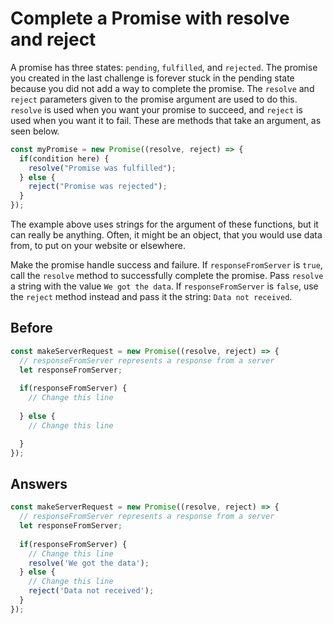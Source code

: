 # Complete a Promise with resolve and reject
A promise has three states: `pending`, `fulfilled`, and `rejected`. 
The promise you created in the last challenge is forever stuck in the pending state because you did not add a way to complete the promise. 
The `resolve` and `reject` parameters given to the promise argument are used to do this. 
`resolve` is used when you want your promise to succeed, and `reject` is used when you want it to fail. 
These are methods that take an argument, as seen below.
```javascript
const myPromise = new Promise((resolve, reject) => {
  if(condition here) {
    resolve("Promise was fulfilled");
  } else {
    reject("Promise was rejected");
  }
});
```
The example above uses strings for the argument of these functions, but it can really be anything. 
Often, it might be an object, that you would use data from, to put on your website or elsewhere.

Make the promise handle success and failure. If `responseFromServer` is `true`, call the `resolve` method to successfully complete the promise. 
Pass `resolve` a string with the value `We got the data`. If `responseFromServer` is `false`, use the `reject` method instead and pass it the string: 
`Data not received`.

## Before
```javascript
const makeServerRequest = new Promise((resolve, reject) => {
  // responseFromServer represents a response from a server
  let responseFromServer;
    
  if(responseFromServer) {
    // Change this line
   
  } else {  
    // Change this line

  }
});
```
## Answers
```javascript
const makeServerRequest = new Promise((resolve, reject) => {
  // responseFromServer represents a response from a server
  let responseFromServer;
    
  if(responseFromServer) {
    // Change this line
    resolve('We got the data');
  } else {  
    // Change this line
    reject('Data not received');
  }
});
```
